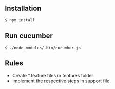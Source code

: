 ## Installation
`$ npm install`

## Run cucumber
`$ ./node_modules/.bin/cucumber-js`

## Rules
- Create *.feature files in features folder
- Implement the respective steps in support file
